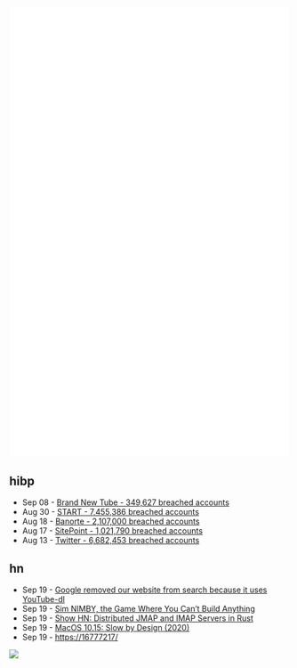 ![Metrics](https://raw.githubusercontent.com/phixion/phixion/master/metrics.svg)

## hibp

<!--
for https://github.com/phixion/phixion/blob/main/.github/workflows/feeds.yml
-->
<!--START_SECTION:haveibeenpwnd-->
- Sep 08 - [Brand New Tube - 349,627 breached accounts](https://haveibeenpwned.com/PwnedWebsites#BrandNewTube)
- Aug 30 - [START - 7,455,386 breached accounts](https://haveibeenpwned.com/PwnedWebsites#Start)
- Aug 18 - [Banorte - 2,107,000 breached accounts](https://haveibeenpwned.com/PwnedWebsites#Banorte)
- Aug 17 - [SitePoint - 1,021,790 breached accounts](https://haveibeenpwned.com/PwnedWebsites#SitePoint)
- Aug 13 - [Twitter - 6,682,453 breached accounts](https://haveibeenpwned.com/PwnedWebsites#Twitter)
<!--END_SECTION:haveibeenpwnd-->

## hn

<!--
for https://github.com/phixion/phixion/blob/main/.github/workflows/feeds.yml
-->
<!--START_SECTION:hn-->
- Sep 19 - [Google removed our website from search because it uses YouTube-dl](https://www.kapwing.com/blog/google-erased-our-website/)
- Sep 19 - [Sim NIMBY, the Game Where You Can’t Build Anything](https://www.vice.com/en/article/qjkzdv/good-luck-playing-sim-nimby-the-game-where-you-cant-build-anything)
- Sep 19 - [Show HN: Distributed JMAP and IMAP Servers in Rust](https://github.com/stalwartlabs/jmap-server)
- Sep 19 - [MacOS 10.15: Slow by Design (2020)](https://sigpipe.macromates.com/2020/macos-catalina-slow-by-design/)
- Sep 19 - [https://16777217/](https://16777217./)
<!--END_SECTION:hn-->

<!--
for https://yhype.me
-->
![](https://hit.yhype.me/github/profile?user_id=13013670)
